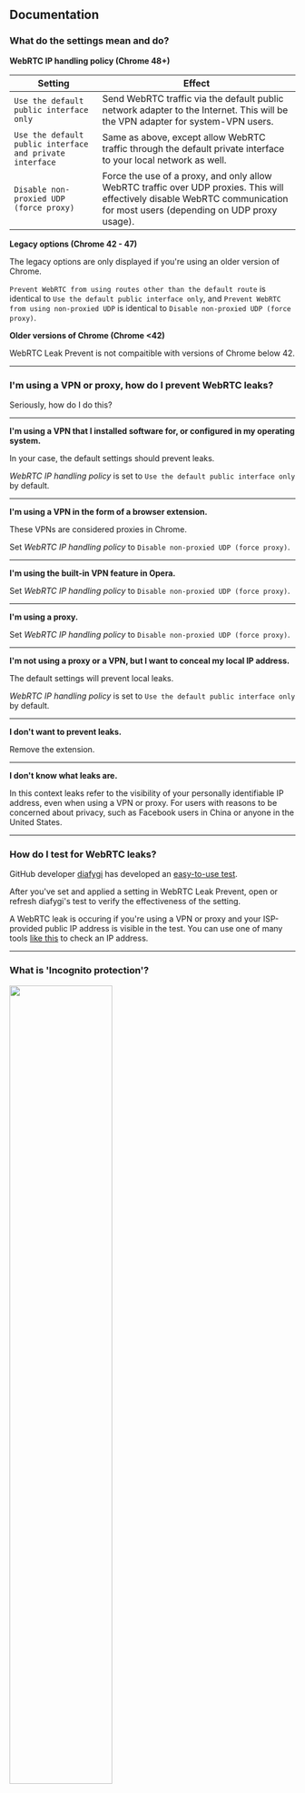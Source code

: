 ## Documentation

### What do the settings mean and do?

**WebRTC IP handling policy (Chrome 48+)**

Setting | Effect 
--- | ---
`Use the default public interface only` | Send WebRTC traffic via the default public network adapter to the Internet. This will be the VPN adapter for system-VPN users.
`Use the default public interface and private interface` | Same as above, except allow WebRTC traffic through the default private interface to your local network as well.
`Disable non-proxied UDP (force proxy)` | Force the use of a proxy, and only allow WebRTC traffic over UDP proxies. This will effectively disable WebRTC communication for most users (depending on UDP proxy usage).

**Legacy options (Chrome 42 - 47)**

The legacy options are only displayed if you're using an older version of Chrome. 

`Prevent WebRTC from using routes other than the default route` is identical to `Use the default public interface only`, and `Prevent WebRTC from using non-proxied UDP` is identical to `Disable non-proxied UDP (force proxy)`.

**Older versions of Chrome (Chrome <42)**

WebRTC Leak Prevent is not compaitible with versions of Chrome below 42.

---
### I'm using a VPN or proxy, how do I prevent WebRTC leaks?

Seriously, how do I do this?

---
**I'm using a VPN that I installed software for, or configured in my operating system.**

In your case, the default settings should prevent leaks.

*WebRTC IP handling policy* is set to `Use the default public interface only` by default.

---
**I'm using a VPN in the form of a browser extension.**

These VPNs are considered proxies in Chrome.

Set *WebRTC IP handling policy* to `Disable non-proxied UDP (force proxy)`.

---
**I'm using the built-in VPN feature in Opera.**

Set *WebRTC IP handling policy* to `Disable non-proxied UDP (force proxy)`.

---
**I'm using a proxy.**

Set *WebRTC IP handling policy* to `Disable non-proxied UDP (force proxy)`.

---
**I'm not using a proxy or a VPN, but I want to conceal my local IP address.**

The default settings will prevent local leaks.

*WebRTC IP handling policy* is set to `Use the default public interface only` by default.

---
**I don't want to prevent leaks.**

Remove the extension.

---
**I don't know what leaks are.**

In this context leaks refer to the visibility of your personally identifiable IP address, even when using a VPN or proxy. For users with reasons to be concerned about privacy, such as Facebook users in China or anyone in the United States.

---
### How do I test for WebRTC leaks?

GitHub developer [diafygi](https://github.com/diafygi) has developed an [easy-to-use test](https://diafygi.github.io/webrtc-ips).

After you've set and applied a setting in WebRTC Leak Prevent, open or refresh diafygi's test to verify the effectiveness of the setting.

A WebRTC leak is occuring if you're using a VPN or proxy and your ISP-provided public IP address is visible in the test. You can use one of many tools [like this](http://whatismyipaddress.com/ip/8.8.8.8) to check an IP address.

---
### What is 'Incognito protection'?

<img src="https://i.imgur.com/1bHAIhy.png" width="60%">

By default, Chrome does not allow extensions to run in [Incognito mode](https://support.google.com/chrome/answer/95464). WebRTC Leak Prevent therefore cannot prevent WebRTC leaks in Incognito mode by default.

To enable Incognito protection check 'Allow in incognito' under WebRTC Leak Prevent in the Chrome Extension menu.

If you're okay with the extension not running in Incognito mode, or you explicitly don't want it to, you can ignore the warning message.
